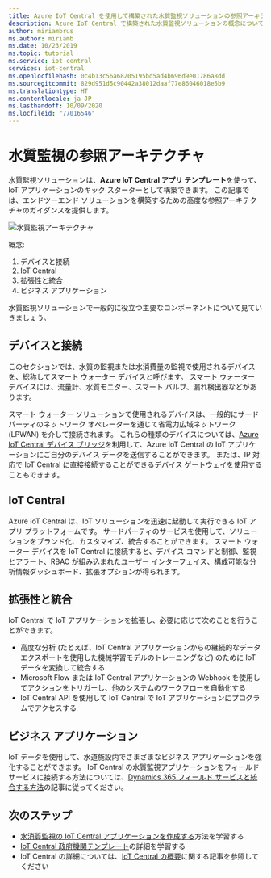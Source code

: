 ```yaml
---
title: Azure IoT Central を使用して構築された水質監視ソリューションの参照アーキテクチャ | Microsoft Docs
description: Azure IoT Central で構築された水質監視ソリューションの概念について説明します。
author: miriambrus
ms.author: miriamb
ms.date: 10/23/2019
ms.topic: tutorial
ms.service: iot-central
services: iot-central
ms.openlocfilehash: 0c4b13c56a68205195bd5ad4b696d9e01786a8dd
ms.sourcegitcommit: 829d951d5c90442a38012daaf77e86046018e5b9
ms.translationtype: HT
ms.contentlocale: ja-JP
ms.lasthandoff: 10/09/2020
ms.locfileid: "77016546"
---
```

# <a name="water-quality-monitoring-reference-architecture"></a>水質監視の参照アーキテクチャ 



水質監視ソリューションは、**Azure IoT Central アプリ テンプレート**を使って、IoT アプリケーションのキック スターターとして構築できます。 この記事では、エンドツーエンド ソリューションを構築するための高度な参照アーキテクチャのガイダンスを提供します。 


![水質監視アーキテクチャ](./media/concepts-waterqualitymonitoring-architecture/concepts-waterqualitymonitoring-architecture1.png)

概念:

1. デバイスと接続  
1. IoT Central 
2. 拡張性と統合
3. ビジネス アプリケーション

水質監視ソリューションで一般的に役立つ主要なコンポーネントについて見ていきましょう。

## <a name="devices-and-connectivity"></a>デバイスと接続 
このセクションでは、水質の監視または水消費量の監視で使用されるデバイスを、総称してスマート ウォーター デバイスと呼びます。 スマート ウォーター デバイスには、流量計、水質モニター、スマート バルブ、漏れ検出器などがあります。

スマート ウォーター ソリューションで使用されるデバイスは、一般的にサードパーティのネットワーク オペレーターを通じて省電力広域ネットワーク (LPWAN) を介して接続されます。 これらの種類のデバイスについては、[Azure IoT Central デバイス ブリッジ](https://docs.microsoft.com/azure/iot-central/core/howto-build-iotc-device-bridge)を利用して、Azure IoT Central の IoT アプリケーションにご自分のデバイス データを送信することができます。 または、IP 対応で IoT Central に直接接続することができるデバイス ゲートウェイを使用することもできます。

## <a name="iot-central"></a>IoT Central 
Azure IoT Central は、IoT ソリューションを迅速に起動して実行できる IoT アプリ プラットフォームです。 サードパーティのサービスを使用して、ソリューションをブランド化、カスタマイズ、統合することができます。
スマート ウォーター デバイスを IoT Central に接続すると、デバイス コマンドと制御、監視とアラート、RBAC が組み込まれたユーザー インターフェイス、構成可能な分析情報ダッシュボード、拡張オプションが得られます。 

## <a name="extensibility-and-integrations"></a>拡張性と統合 
IoT Central で IoT アプリケーションを拡張し、必要に応じて次のことを行うことができます。
* 高度な分析 (たとえば、IoT Central アプリケーションからの継続的なデータ エクスポートを使用した機械学習モデルのトレーニングなど) のために IoT データを変換して統合する
* Microsoft Flow または IoT Central アプリケーションの Webhook を使用してアクションをトリガーし、他のシステムのワークフローを自動化する
* IoT Central API を使用して IoT Central で IoT アプリケーションにプログラムでアクセスする

## <a name="business-applications"></a>ビジネス アプリケーション 
IoT データを使用して、水道施設内でさまざまなビジネス アプリケーションを強化することができます。 IoT Central の水質監視アプリケーションをフィールド サービスに接続する方法については、[Dynamics 365 フィールド サービスと統合する方法](./how-to-configure-connected-field-services.md)の記事に従ってください。 


## <a name="next-steps"></a>次のステップ
* [水消質監視の IoT Central アプリケーションを作成する](./tutorial-water-quality-monitoring.md)方法を学習する
* [IoT Central 政府機関テンプレート](./overview-iot-central-government.md)の詳細を学習する
* IoT Central の詳細については、[IoT Central の概要](https://docs.microsoft.com/azure/iot-central/core/overview-iot-central)に関する記事を参照してください

